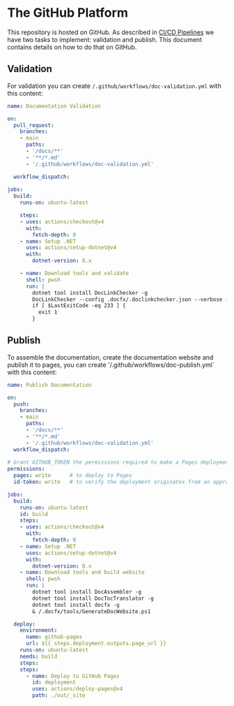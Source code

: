 # The GitHub Platform

This repository is hosted on GitHub. As described in [CI/CD Pipelines](README.md) we have two tasks to implement: validation and publish. This document contains details on how to do that on GitHub.

## Validation

For validation you can create `/.github/workflows/doc-validation.yml` with this content:

```yaml
name: Documentation Validation

on: 
  pull_request:
    branches:
    - main
      paths:
      - '/docs/**'
      - '**/*.md'
      - '/.github/workflows/doc-validation.yml'

  workflow_dispatch:
  
jobs:
  build:
    runs-on: ubuntu-latest

    steps:
    - uses: actions/checkout@v4
      with:
        fetch-depth: 0
    - name: Setup .NET
      uses: actions/setup-dotnet@v4
      with:
        dotnet-version: 8.x

    - name: Download tools and validate
      shell: pwsh
      run: |
        dotnet tool install DocLinkChecker -g
        DocLinkChecker --config .docfx/.doclinkchecker.json --verbose --table
        if [ $LastExitCode -eq 233 ] {
          exit 1
        }
```

## Publish

To assemble the documentation, create the documentation website and publish it to pages, you can create '/.github/workflows/doc-publish.yml` with this content:

```yaml
name: Publish Documentation

on: 
  push:
    branches:
    - main
      paths:
      - '/docs/**'
      - '**/*.md'
      - '/.github/workflows/doc-validation.yml'
  workflow_dispatch:
  
# Grant GITHUB_TOKEN the permissions required to make a Pages deployment
permissions:
  pages: write      # to deploy to Pages
  id-token: write   # to verify the deployment originates from an appropriate source

jobs:
  build:
    runs-on: ubuntu-latest
    id: build
    steps:
    - uses: actions/checkout@v4
      with:
        fetch-depth: 0
    - name: Setup .NET
      uses: actions/setup-dotnet@v4
      with:
        dotnet-version: 8.x
    - name: Download tools and build website
      shell: pwsh
      run: |
        dotnet tool install DocAssembler -g
        dotnet tool install DocTocTranslator -g
        dotnet tool install docfx -g
        & /.docfx/tools/GenerateDocWebsite.ps1

  deploy:
    environment:
      name: github-pages
      url: ${{ steps.deployment.outputs.page_url }}
    runs-on: ubuntu-latest
    needs: build
    steps:
    steps:
      - name: Deploy to GitHub Pages
        id: deployment
        uses: actions/deploy-pages@v4
        path: ./out/_site
```
